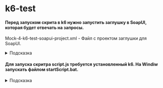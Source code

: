 # k6-test

####  Перед запуском скрита в k6 нужно запустить заглушку в SoapUI, которая будет отвечать на запросы.

Mock-4-k6-test-soapui-project.xml - Файл с проектом заглушки для SoapUI.

<details>
  <summary>Подсказка</summary>
  <img src="https://i.imgur.com/8UFEiyy.gif" />
</details>


####  Для запуска скритра script.js требуется установленный k6. На Windiw запускать файлом startScript.bat.

<details>
  <summary>Подсказка</summary>
  <img src="https://i.imgur.com/69ORf8B.gif" />
</details>

